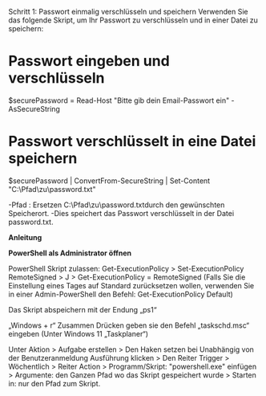 Schritt 1: Passwort einmalig verschlüsseln und speichern
Verwenden Sie das folgende Skript, um Ihr Passwort zu verschlüsseln und in einer Datei zu speichern:

# Passwort eingeben und verschlüsseln
$securePassword = Read-Host "Bitte gib dein Email-Passwort ein" -AsSecureString

# Passwort verschlüsselt in eine Datei speichern
$securePassword | ConvertFrom-SecureString | Set-Content "C:\Pfad\zu\password.txt"

-Pfad : Ersetzen C:\Pfad\zu\password.txtdurch den gewünschten Speicherort.
-Dies speichert das Passwort verschlüsselt in der Datei password.txt.


**Anleitung** 

**PowerShell als Administrator öffnen**

PowerShell Skript zulassen:
Get-ExecutionPolicy > Set-ExecutionPolicy RemoteSigned > J > Get-ExecutionPolicy = RemoteSigned
(Falls Sie die Einstellung eines Tages auf Standard zurücksetzen wollen, verwenden Sie in einer Admin-PowerShell den Befehl: Get-ExecutionPolicy Default)

Das Skript abspeichern mit der Endung „ps1“

„Windows + r“ Zusammen Drücken geben sie den Befehl „taskschd.msc“ eingeben (Unter Windows 11 „Taskplaner“)

Unter Aktion > Aufgabe erstellen > Den Haken setzen bei Unabhängig von der Benutzeranmeldung Ausführung klicken > Den Reiter Trigger > Wöchentlich > Reiter Action > Programm/Skript: "powershell.exe" einfügen > Argumente: den Ganzen Pfad wo das Skript gespeichert wurde > Starten in: nur den Pfad zum Skript.

